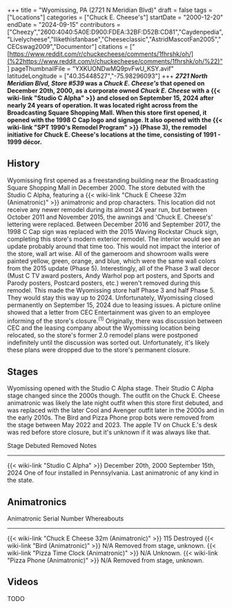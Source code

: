 +++
title = "Wyomissing, PA (2721 N Meridian Blvd)"
draft = false
tags = ["Locations"]
categories = ["Chuck E. Cheese's"]
startDate = "2000-12-20"
endDate = "2024-09-15"
contributors = ["Cheezy","2600:4040:5A0E:D900:FDEA:32BF:D52B:CD81","Caydenpedia","Livelycheese","Ilikethisfanbase","Cheeseclassic","AstridMascotFan2005","CECswag2009","Documentor"]
citations = ["[https://www.reddit.com/r/chuckecheese/comments/1fhrshk/oh/](%22https://www.reddit.com/r/chuckecheese/comments/1fhrshk/oh/%22)"]
pageThumbnailFile = "YXKUONDwMQ9pvFwU_KSY.avif"
latitudeLongitude = ["40.35448527","-75.98296093"]
+++
***2721 North Meridian Blvd, Store #539* was a *Chuck E. Cheese's* that opened on December 20th, 2000, as a corporate owned *Chuck E. Cheese* with a {{< wiki-link "Studio C Alpha" >}} and closed on September 15, 2024 after nearly 24 years of operation. It was located right across from the Broadcasting Square Shopping Mall.
When this store first opened, it opened with the 1998 C Cap logo and signage. It also opened with the {{< wiki-link "SPT 1990's Remodel Program" >}} (Phase 3), the remodel initiative for Chuck E. Cheese's locations at the time, consisting of 1991 - 1999 décor.**

## History

Wyomissing first opened as a freestanding building near the Broadcasting Square Shopping Mall in December 2000. The store debuted with the Studio C Alpha, featuring a {{< wiki-link "Chuck E Cheese 32m (Animatronic)" >}} animatronic and prop characters. This location did not receive any newer remodel during its almost 24 year run, but between October 2011 and November 2015, the awnings and 'Chuck E. Cheese's' lettering were replaced. Between December 2016 and September 2017, the 1998 C Cap sign was replaced with the 2015 Waving Rockstar Chuck sign, completing this store's modern exterior remodel.
The interior would see an update probably around that time too. This would not impact the interior of the store, wall art wise. All of the gameroom and showroom walls were painted yellow, green, orange, and blue, which were the same wall colors from the 2015 update (Phase 5). Interestingly, all of the Phase 3 wall decor (Must C TV award posters, Andy Warhol pop art posters, and Sports and Parody posters, Postcard posters, etc.) weren't removed during this remodel. This made the Wyomissing store half Phase 3 and half Phase 5. They would stay this way up to 2024.
Unfortunately, Wyomissing closed permanently on September 15, 2024 due to leasing issues. A picture online showed that a letter from CEC Entertainment was given to an employee informing of the store's closure.<sup>(1)</sup> Originally, there was discussion between CEC and the leasing company about the Wyomissing location being relocated, so the store's former 2.0 remodel plans were postponed indefinitely until the discussion was sorted out. Unfortunately, it's likely these plans were dropped due to the store's permanent closure.

## Stages

Wyomissing opened with the Studio C Alpha stage. Their Studio C Alpha stage changed since the 2000s though. The outfit on the Chuck E. Cheese animatronic was likely the late night outfit when this store first debuted, and was replaced with the later Cool and Avenger outfit later in the 2000s and in the early 2010s. The Bird and Pizza Phone prop bots were removed from the stage between May 2022 and 2023. The apple TV on Chuck E.'s desk was red before store closure, but it's unknown if it was always like that.

  Stage                                    Debuted               Removed                Notes
  ---------------------------------------- --------------------- ---------------------- -----------------------------------------------------------------------------------
  {{< wiki-link "Studio C Alpha" >}}   December 20th, 2000   September 15th, 2024   One of four installed in Pennsylvania. Last animatronic of any kind in the state.

## Animatronics

  Animatronic                                                Serial Number   Whereabouts
  ---------------------------------------------------------- --------------- ------------------------------
  {{< wiki-link "Chuck E Cheese 32m (Animatronic)" >}}   115             Destroyed
  {{< wiki-link "Bird (Animatronic)" >}}                 N/A             Removed from stage, unknown.
  {{< wiki-link "Pizza Time Clock (Animatronic)" >}}     N/A             Unknown.
  {{< wiki-link "Pizza Phone (Animatronic)" >}}          N/A             Removed from stage, unknown.

## Videos

TODO
